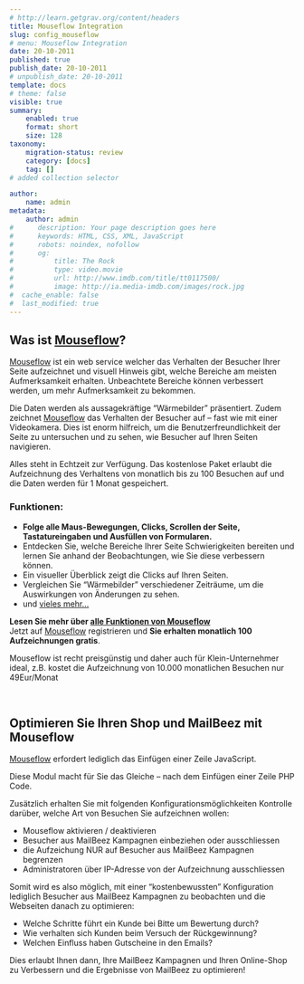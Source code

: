 ```yaml
---
# http://learn.getgrav.org/content/headers
title: Mouseflow Integration
slug: config_mouseflow
# menu: Mouseflow Integration
date: 20-10-2011
published: true
publish_date: 20-10-2011
# unpublish_date: 20-10-2011
template: docs
# theme: false
visible: true
summary:
    enabled: true
    format: short
    size: 128
taxonomy:
    migration-status: review
    category: [docs]
    tag: []
# added collection selector

author:
    name: admin
metadata:
    author: admin
#      description: Your page description goes here
#      keywords: HTML, CSS, XML, JavaScript
#      robots: noindex, nofollow
#      og:
#          title: The Rock
#          type: video.movie
#          url: http://www.imdb.com/title/tt0117500/
#          image: http://ia.media-imdb.com/images/rock.jpg
#  cache_enable: false
#  last_modified: true
---
```


## Was ist [Mouseflow](http://localhost/wordpress_mailbeez_EOL/wp-content/plugins/adrotate/adrotate-out.php?track=OSwwLDAsaHR0cDovL3d3dy5zaGFyZWFzYWxlLmNvbS9yLmNmbT9iPTIyOTA5NiZhbXA7dT00NTAwNjEmYW1wO209MjcxODImYW1wO3VybGxpbms9JmFtcDthZmZ0cmFjaz0)?

[Mouseflow](http://localhost/wordpress_mailbeez_EOL/wp-content/plugins/adrotate/adrotate-out.php?track=OSwwLDAsaHR0cDovL3d3dy5zaGFyZWFzYWxlLmNvbS9yLmNmbT9iPTIyOTA5NiZhbXA7dT00NTAwNjEmYW1wO209MjcxODImYW1wO3VybGxpbms9JmFtcDthZmZ0cmFjaz0) ist ein web service welcher das Verhalten der Besucher Ihrer Seite aufzeichnet und visuell Hinweis gibt, welche Bereiche am meisten Aufmerksamkeit erhalten. Unbeachtete Bereiche können verbessert werden, um mehr Aufmerksamkeit zu bekommen.

Die Daten werden als aussagekräftige “Wärmebilder” präsentiert. Zudem zeichnet [Mouseflow](http://localhost/wordpress_mailbeez_EOL/wp-content/plugins/adrotate/adrotate-out.php?track=OSwwLDAsaHR0cDovL3d3dy5zaGFyZWFzYWxlLmNvbS9yLmNmbT9iPTIyOTA5NiZhbXA7dT00NTAwNjEmYW1wO209MjcxODImYW1wO3VybGxpbms9JmFtcDthZmZ0cmFjaz0) das Verhalten der Besucher auf – fast wie mit einer Videokamera. Dies ist enorm hilfreich, um die Benutzerfreundlichkeit der Seite zu untersuchen und zu sehen, wie Besucher auf Ihren Seiten navigieren.

Alles steht in Echtzeit zur Verfügung. Das kostenlose Paket erlaubt die Aufzeichnung des Verhaltens von monatlich bis zu 100 Besuchen auf und die Daten werden für 1 Monat gespeichert.

### Funktionen:

- **Folge alle Maus-Bewegungen, Clicks, Scrollen der Seite, Tastatureingaben und Ausfüllen von Formularen.**
- Entdecken Sie, welche Bereiche Ihrer Seite Schwierigkeiten bereiten und lernen Sie anhand der Beobachtungen, wie Sie diese verbessern können.
- Ein visueller Überblick zeigt die Clicks auf Ihren Seiten.
- Vergleichen Sie “Wärmebilder” verschiedener Zeiträume, um die Auswirkungen von Änderungen zu sehen.
- und [vieles mehr…](http://localhost/wordpress_mailbeez_EOL/wp-content/plugins/adrotate/adrotate-out.php?track=MTAsMCwwLGh0dHA6Ly93d3cuc2hhcmVhc2FsZS5jb20vci5jZm0/dT00NTAwNjEmYW1wO2I9MjI5MDk2JmFtcDttPTI3MTgyJmFtcDthZmZ0cmFjaz0mYW1wO3VybGxpbms9bW91c2VmbG93JTJFY29tJTJGZmVhdHVyZXM)

**Lesen Sie mehr über [alle Funktionen von Mouseflow](http://localhost/wordpress_mailbeez_EOL/wp-content/plugins/adrotate/adrotate-out.php?track=MTAsMCwwLGh0dHA6Ly93d3cuc2hhcmVhc2FsZS5jb20vci5jZm0/dT00NTAwNjEmYW1wO2I9MjI5MDk2JmFtcDttPTI3MTgyJmFtcDthZmZ0cmFjaz0mYW1wO3VybGxpbms9bW91c2VmbG93JTJFY29tJTJGZmVhdHVyZXM)**  
 Jetzt auf [Mouseflow](http://localhost/wordpress_mailbeez_EOL/wp-content/plugins/adrotate/adrotate-out.php?track=OSwwLDAsaHR0cDovL3d3dy5zaGFyZWFzYWxlLmNvbS9yLmNmbT9iPTIyOTA5NiZhbXA7dT00NTAwNjEmYW1wO209MjcxODImYW1wO3VybGxpbms9JmFtcDthZmZ0cmFjaz0) registrieren und **Sie erhalten monatlich 100 Aufzeichnungen gratis**.

Mouseflow ist recht preisgünstig und daher auch für Klein-Unternehmer ideal, z.B. kostet die Aufzeichnung von 10.000 monatlichen Besuchen nur 49Eur/Monat

 

## Optimieren Sie Ihren Shop und MailBeez mit Mouseflow

[Mouseflow](http://localhost/wordpress_mailbeez_EOL/wp-content/plugins/adrotate/adrotate-out.php?track=OSwwLDAsaHR0cDovL3d3dy5zaGFyZWFzYWxlLmNvbS9yLmNmbT9iPTIyOTA5NiZhbXA7dT00NTAwNjEmYW1wO209MjcxODImYW1wO3VybGxpbms9JmFtcDthZmZ0cmFjaz0) erfordert lediglich das Einfügen einer Zeile JavaScript.

Diese Modul macht für Sie das Gleiche – nach dem Einfügen einer Zeile PHP Code.

Zusätzlich erhalten Sie mit folgenden Konfigurationsmöglichkeiten Kontrolle darüber, welche Art von Besuchen Sie aufzeichnen wollen:

- Mouseflow aktivieren / deaktivieren
- Besucher aus MailBeez Kampagnen einbeziehen oder ausschliessen
- die Aufzeichung NUR auf Besucher aus MailBeez Kampagnen begrenzen
- Administratoren über IP-Adresse von der Aufzeichnung ausschliessen

Somit wird es also möglich, mit einer “kostenbewussten” Konfiguration lediglich Besucher aus MailBeez Kampagnen zu beobachten und die Webseiten danach zu optimieren:

- Welche Schritte führt ein Kunde bei Bitte um Bewertung durch?
- Wie verhalten sich Kunden beim Versuch der Rückgewinnung?
- Welchen Einfluss haben Gutscheine in den Emails?

Dies erlaubt Ihnen dann, Ihre MailBeez Kampagnen und Ihren Online-Shop zu Verbessern und die Ergebnisse von MailBeez zu optimieren!

